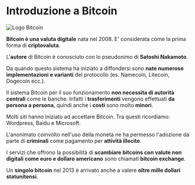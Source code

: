 # Introduzione a Bitcoin

![Logo Bitcoin](http://www.canbike.org/public/images/030114/Bitcoin_Logo_Horizontal_Dark-4800px.png)

**Bitcoin è una valuta digitale** nata nel 2008. E' considerata come la prima forma di **criptovaluta**.

L'**autore** di Bitcoin è conosciuto con lo pseudonimo di **Satoshi Nakamoto**.

Da quando questo sistema ha iniziato a diffondersi sono **nate numerose implementazioni e varianti** del protocollo \(es. Namecoin, Litecoin, Dogecoin ecc.\).

Il sistema Bitcoin per il suo funzionamento **non necessita di autorità centrali** come le banche. Infatti i **trasferimenti** vengono effettuati **da persona a persona**, quindi anche i **costi** sono molto **minori**.

Molti siti hanno iniziato ad accettare Bitcoin. Tra questi ricordiamo: Wordpress, Baidu e Microsoft.

L'anonimato coinvolto nell'uso della moneta ne ha permesso l'adozione da parte di **criminali** come pagamento per **attività illecite**.

I servizi che offrono la possibilità di **scambiare bitcoins con valute non digitali come euro e dollaro americano** sono chiamati **bitcoin exchange**.

Un **singolo bitcoin** nel 2013 è arrivato anche a valere **oltre mille dollari statunitensi**.

